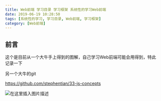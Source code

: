 ```yaml
---
title: Web前端 学习目录 学习框架 系统性的学习Web前端
date: 2019-06-19 10:28:50
tags: [系统性的学习, 学习目录, Web前端, 学习框架]
category: [Web前端]
---
```


## 前言


这个是目前从一个大牛手上得到的图解，自己学习Web前端可能会用得到，特此记录一下


另一个大牛的git

https://github.com/stephentian/33-js-concepts

![在这里插入图片描述](http://i2.tiimg.com/691643/06be22da117ef945.png)

